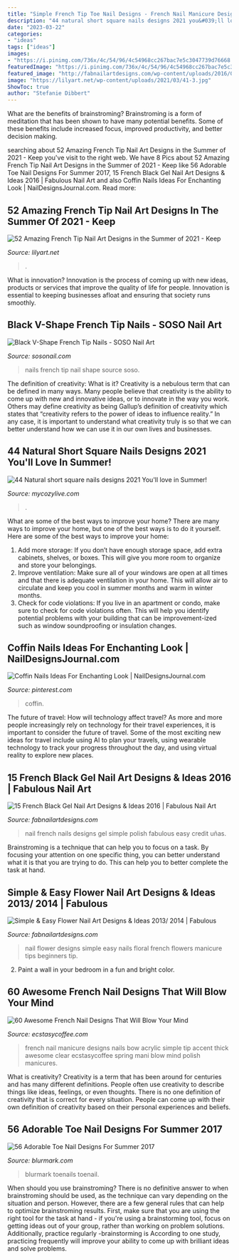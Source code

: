 ```yaml
---
title: "Simple French Tip Toe Nail Designs - French Nail Manicure Designs Nails Bow Acrylic Simple Tip Accent Thick Awesome Clear Ecstasycoffee Spring Mani Blow Mind Polish Manicures"
description: "44 natural short square nails designs 2021 you&#039;ll love in summer!"
date: "2023-03-22"
categories:
- "ideas"
tags: ["ideas"]
images:
- "https://i.pinimg.com/736x/4c/54/96/4c54968cc267bac7e5c3047739d76668.jpg"
featuredImage: "https://i.pinimg.com/736x/4c/54/96/4c54968cc267bac7e5c3047739d76668.jpg"
featured_image: "http://fabnailartdesigns.com/wp-content/uploads/2016/04/15-French-Black-Gel-Nail-Art-Designs-Ideas-2016-10.jpg"
image: "https://lilyart.net/wp-content/uploads/2021/03/41-3.jpg"
ShowToc: true
author: "Stefanie Dibbert"
---
```



What are the benefits of brainstroming?
Brainstroming is a form of meditation that has been shown to have many potential benefits. Some of these benefits include increased focus, improved productivity, and better decision making.

	

		
searching about 52 Amazing French Tip Nail Art Designs in the Summer of 2021 - Keep you've visit to the right web. We have 8 Pics about 52 Amazing French Tip Nail Art Designs in the Summer of 2021 - Keep like 56 Adorable Toe Nail Designs For Summer 2017, 15 French Black Gel Nail Art Designs &amp; Ideas 2016 | Fabulous Nail Art and also Coffin Nails Ideas For Enchanting Look | NailDesignsJournal.com. Read more:
		
    
## 52 Amazing French Tip Nail Art Designs In The Summer Of 2021 - Keep

<img loading=lazy src="https://lilyart.net/wp-content/uploads/2021/03/41-3.jpg" onerror="this.onerror=null;this.src='https://tse1.mm.bing.net/th?id=OIP.z2cHLn50FZ8NCEt-9r2J7wHaLD&amp;pid=15.1';" alt="52 Amazing French Tip Nail Art Designs in the Summer of 2021 - Keep">

_Source: lilyart.net_

>. 

	

What is innovation?
Innovation is the process of coming up with new ideas, products or services that improve the quality of life for people. Innovation is essential to keeping businesses afloat and ensuring that society runs smoothly.

    
## Black V-Shape French Tip Nails - SOSO Nail Art

<img loading=lazy src="https://img.sosonail.com/images/nail-art-ideas-114.jpg" onerror="this.onerror=null;this.src='https://tse2.mm.bing.net/th?id=OIP.c-066qbNn5529fx6ZsRcXgHaJ3&amp;pid=15.1';" alt="Black V-Shape French Tip Nails - SOSO Nail Art">

_Source: sosonail.com_

>nails french tip nail shape source soso. 

	

The definition of creativity: What is it?
Creativity is a nebulous term that can be defined in many ways. Many people believe that creativity is the ability to come up with new and innovative ideas, or to innovate in the way you work. Others may define creativity as being Gallup’s definition of creativity which states that “creativity refers to the power of ideas to influence reality.” In any case, it is important to understand what creativity truly is so that we can better understand how we can use it in our own lives and businesses.

    
## 44 Natural Short Square Nails Designs 2021 You&#039;ll Love In Summer!

<img loading=lazy src="https://mycozylive.com/wp-content/uploads/2021/04/14-14-768x1152.jpg" onerror="this.onerror=null;this.src='https://tse4.mm.bing.net/th?id=OIP.iDkQdcY0km0TVNIkwjYSRQHaLH&amp;pid=15.1';" alt="44 Natural short square nails designs 2021 You&#039;ll love in Summer!">

_Source: mycozylive.com_

>. 

	

What are some of the best ways to improve your home?
There are many ways to improve your home, but one of the best ways is to do it yourself. Here are some of the best ways to improve your home: 
1. Add more storage: If you don’t have enough storage space, add extra cabinets, shelves, or boxes. This will give you more room to organize and store your belongings. 
2. Improve ventilation: Make sure all of your windows are open at all times and that there is adequate ventilation in your home. This will allow air to circulate and keep you cool in summer months and warm in winter months. 
3. Check for code violations: If you live in an apartment or condo, make sure to check for code violations often. This will help you identify potential problems with your building that can be improvement-ized such as window soundproofing or insulation changes.

    
## Coffin Nails Ideas For Enchanting Look | NailDesignsJournal.com

<img loading=lazy src="https://i.pinimg.com/736x/4c/54/96/4c54968cc267bac7e5c3047739d76668.jpg" onerror="this.onerror=null;this.src='https://tse4.mm.bing.net/th?id=OIP.sSvPXMwS62VLbUAMBHQr6wHaHa&amp;pid=15.1';" alt="Coffin Nails Ideas For Enchanting Look | NailDesignsJournal.com">

_Source: pinterest.com_

>coffin. 

	

The future of travel: How will technology affect travel?
As more and more people increasingly rely on technology for their travel experiences, it is important to consider the future of travel. Some of the most exciting new ideas for travel include using AI to plan your travels, using wearable technology to track your progress throughout the day, and using virtual reality to explore new places.

    
## 15 French Black Gel Nail Art Designs &amp; Ideas 2016 | Fabulous Nail Art

<img loading=lazy src="http://fabnailartdesigns.com/wp-content/uploads/2016/04/15-French-Black-Gel-Nail-Art-Designs-Ideas-2016-10.jpg" onerror="this.onerror=null;this.src='https://tse4.mm.bing.net/th?id=OIP.ddm1KjOG4T97MuSw1hsmrwHaJ5&amp;pid=15.1';" alt="15 French Black Gel Nail Art Designs &amp; Ideas 2016 | Fabulous Nail Art">

_Source: fabnailartdesigns.com_

>nail french nails designs gel simple polish fabulous easy credit uñas. 

	

Brainstroming is a technique that can help you to focus on a task. By focusing your attention on one specific thing, you can better understand what it is that you are trying to do. This can help you to better complete the task at hand.

    
## Simple &amp; Easy Flower Nail Art Designs &amp; Ideas 2013/ 2014 | Fabulous

<img loading=lazy src="http://fabnailartdesigns.com/wp-content/uploads/2013/10/Simple-Easy-Flower-Nail-Art-Designs-Ideas-2013-2014-11.jpg" onerror="this.onerror=null;this.src='https://tse2.mm.bing.net/th?id=OIP.rQAjENbGtQ3_1P7Mb8j-8QHaKX&amp;pid=15.1';" alt="Simple &amp; Easy Flower Nail Art Designs &amp; Ideas 2013/ 2014 | Fabulous">

_Source: fabnailartdesigns.com_

>nail flower designs simple easy nails floral french flowers manicure tips beginners tip. 

	

2. Paint a wall in your bedroom in a fun and bright color.

    
## 60 Awesome French Nail Designs That Will Blow Your Mind

<img loading=lazy src="https://www.ecstasycoffee.com/wp-content/uploads/2016/10/Simple-and-classic-thick-French-tip-with-a-cute-bow..jpg" onerror="this.onerror=null;this.src='https://tse2.mm.bing.net/th?id=OIP.oRQV0PSvCuNosVoIaW77eAHaJ6&amp;pid=15.1';" alt="60 Awesome French Nail Designs That Will Blow Your Mind">

_Source: ecstasycoffee.com_

>french nail manicure designs nails bow acrylic simple tip accent thick awesome clear ecstasycoffee spring mani blow mind polish manicures. 

	

What is creativity?
Creativity is a term that has been around for centuries and has many different definitions. People often use creativity to describe things like ideas, feelings, or even thoughts. There is no one definition of creativity that is correct for every situation. People can come up with their own definition of creativity based on their personal experiences and beliefs.

    
## 56 Adorable Toe Nail Designs For Summer 2017

<img loading=lazy src="https://www.blurmark.com/wp-content/uploads/2017/04/Pink-Sparkle-Nails.jpg" onerror="this.onerror=null;this.src='https://tse3.mm.bing.net/th?id=OIP.AXSXTF7uPJc7vB44-FyeKgHaHa&amp;pid=15.1';" alt="56 Adorable Toe Nail Designs For Summer 2017">

_Source: blurmark.com_

>blurmark toenails toenail. 

	

When should you use brainstroming?
There is no definitive answer to when brainstroming should be used, as the technique can vary depending on the situation and person. However, there are a few general rules that can help to optimize brainstroming results. First, make sure that you are using the right tool for the task at hand - if you're using a brainstorming tool, focus on getting ideas out of your group, rather than working on problem solutions. Additionally, practice regularly -brainstorming is According to one study, practicing frequently will improve your ability to come up with brilliant ideas and solve problems.

